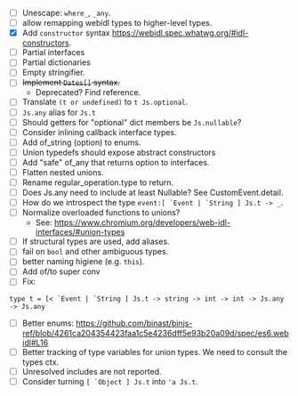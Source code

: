 - [ ] Unescape: `where_`, `_any`.
- [ ] allow remapping webidl types to higher-level types.
- [x] Add `constructor` syntax https://webidl.spec.whatwg.org/#idl-constructors.
- [ ] Partial interfaces
- [ ] Partial dictionaries
- [ ] Empty stringifier.
- [ ] ~~Implement `Dates[]` syntax.~~
  - Deprecated? Find reference.
- [ ] Translate `(t or undefined)` to `t Js.optional`.
- [ ] `Js.any` alias for `Js.t`
- [ ] Should getters for "optional" dict members be `Js.nullable`?
- [ ] Consider inlining callback interface types.
- [ ] Add of_string (option) to enums.
- [ ] Union typedefs should expose abstract constructors
- [ ] Add "safe" of_any that returns option to interfaces.
- [ ] Flatten nested unions.
- [ ] Rename regular_operation.type to return.
- [ ] Does Js.any need to include at least Nullable? See CustomEvent.detail.
- [ ] How do we introspect the type ``event:[ `Event | `String ] Js.t -> _``.
- [ ] Normalize overloaded functions to unions?
  - See: https://www.chromium.org/developers/web-idl-interfaces/#union-types
- [ ] If structural types are used, add aliases.
- [ ] fail on `bool` and other ambiguous types.
- [ ] better naming higiene (e.g. `this`).
- [ ] Add of/to super conv
- [ ] Fix:

```
type t = [< `Event | `String ] Js.t -> string -> int -> int -> Js.any -> Js.any
```

- [ ] Better enums: https://github.com/binast/binjs-ref/blob/4261ca204354423faa1c5e4236dff5e93b20a09d/spec/es6.webidl#L16
- [ ] Better tracking of type variables for union types. We need to consult the types ctx.
- [ ] Unresolved includes are not reported.
- [ ] Consider turning ``[ `Object ] Js.t`` into `'a Js.t`.
